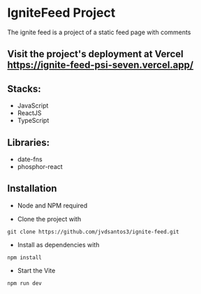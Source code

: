 # IgniteFeed Project

The ignite feed is a project of a static feed page with comments

## Visit the project's deployment at Vercel <https://ignite-feed-psi-seven.vercel.app/>

## Stacks:

* JavaScript
* ReactJS
* TypeScript

## Libraries:

* date-fns
* phosphor-react

## Installation

* Node and NPM required

* Clone the project with 

```
git clone https://github.com/jvdsantos3/ignite-feed.git
```

* Install as dependencies with 

```
npm install
```

* Start the Vite

```
npm run dev
```
